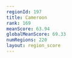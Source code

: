 ```yaml
---
regionId: 197
title: Cameroon
rank: 169
meanScore: 63.94
globalMeanScore: 69.33
numRegions: 220
layout: region_score
---
```

